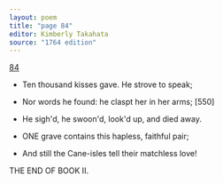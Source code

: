 ```yaml
---
layout: poem
title: "page 84"
editor: Kimberly Takahata
source: "1764 edition"
---
```



[84]()

- Ten thousand kisses gave. He strove to speak;
- Nor words he found: he claspt her in her arms; [550]
- He sigh'd, he swoon'd, look'd up, and died away.

- ONE grave contains this hapless, faithful pair;
- And still the Cane-isles tell their matchless love!

THE END OF BOOK II.
